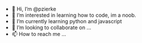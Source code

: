 - 👋 Hi, I’m @pzierke
- 👀 I’m interested in learning how to code, im a noob. 
- 🌱 I’m currently learning python and javascript
- 💞️ I’m looking to collaborate on ...
- 📫 How to reach me ...

<!---
pzierke/pzierke is a ✨ special ✨ repository because its `README.md` (this file) appears on your GitHub profile.
You can click the Preview link to take a look at your changes.
--->
